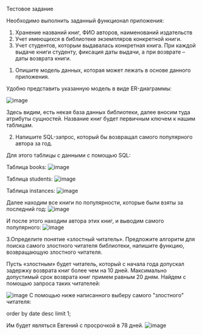 Тестовое задание

Необходимо выполнить заданный функционал приложения:
1) Хранение названий книг, ФИО авторов, наименований издательств
2) Учет имеющихся в библиотеке экземпляров конкретной книги. 
3) Учет студентов, которым выдавалась конкретная книга. При каждой выдаче книги студенту, фиксация даты выдачи, а при возврате – даты возврата книги.

1. Опишите модель данных, которая может лежать в основе данного приложения.

Удобно представить указанную модель в виде ER-диаграммы:

![image](https://user-images.githubusercontent.com/32367612/138316213-b355ffa9-714d-4f09-b747-a931761319e9.png)

Здесь видим, есть некая база данных библиотеки, далее вносим туда атрибуты сущностей. Название книг будет первичным ключем к нашим таблицам.


2. Напишите SQL-запрос, который бы возвращал самого популярного автора за год.

Для этого таблицы с данными c помощью SQL:

 Таблица books:
 ![image](https://user-images.githubusercontent.com/32367612/138317111-0fff5849-9dc7-4783-9714-1cf267d4e43e.png)

Таблица students:
![image](https://user-images.githubusercontent.com/32367612/138317346-3b933b47-f1c2-48b3-b8db-54cf71979bd3.png)

Таблица instances:
![image](https://user-images.githubusercontent.com/32367612/138317482-1dc70e20-25b7-461c-b8d2-77174f617158.png)

Далее находим все книги по популярности, которые были взяты за последний год:
![image](https://user-images.githubusercontent.com/32367612/138317697-aa8ddb5d-7e0e-4014-b1c1-78580753f993.png)

И после этого находим автора этих книг, и выводим самого популярного:
![image](https://user-images.githubusercontent.com/32367612/138317830-4abe3a8a-f1b7-482c-a012-cecf54dafa3c.png)


3.Определите понятие «злостный читатель». Предложите алгоритм для поиска самого злостного читателя библиотеки, напишите функцию, возвращающую злостного читателя.

Пусть «злостным» будет читатель, который с начала года допускал задержку возврата книг более чем на 10 дней. Максимально допустимый срок возврата книг примем равным 20 дням. 
Найдем с помощью запроса таких читателей:

![image](https://user-images.githubusercontent.com/32367612/138318563-2554915d-ec1a-4416-a790-7924e4ceff48.png)
C помощью ниже написанного выберу самого "злостного" читателя:

order by date desc
limit 1;

Им будет являться Евгений с просрочкой в 78 дней.
![image](https://user-images.githubusercontent.com/32367612/138318751-bcf2bd57-83e4-417f-87cf-202ae91efb2a.png)


